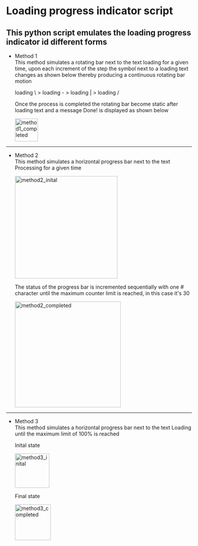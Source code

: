 # Loading progress indicator script

This python script emulates the loading progress indicator id different forms
---

- Method 1\
  This method simulates a rotating bar next to the text loading for a given time, upon each increment of the step the symbol next to a loading text changes as shown below thereby producing a continuous rotating bar motion

   loading \ > loading - > loading | > loading /
  
  Once the process is completed the rotating bar become static after loading text and a message Done! is displayed as shown below

   <img width="62" alt="method1_completed" src="https://github.com/blockchainamm/blockchainamm/assets/82846751/a7356e41-38bc-48ab-bbdd-fbde7c5799b4">
   
---
  
- Method 2\
  This method simulates a horizontal progress bar next to the text Processing for a given time
  
  <img width="278" alt="method2_inital" src="https://github.com/blockchainamm/blockchainamm/assets/82846751/888120c2-0141-4757-92d6-760a36a36228">

  The status of the progress bar is incremented sequentially with one # character until the maximum counter limit is reached, in this case it's 30
  
  <img width="287" alt="method2_completed" src="https://github.com/blockchainamm/blockchainamm/assets/82846751/95cabe34-34a9-428a-883b-a53bafc4cd7d">

---
- Method 3\
  This method simulates a horizontal progress bar next to the text Loading until the maximum limit of 100% is reached

  Inital state
  
  <img width="93" alt="method3_inital" src="https://github.com/blockchainamm/blockchainamm/assets/82846751/6b873cc5-5e0a-4de1-ab68-a7c84129da37">
    
  Final state

  <img width="97" alt="method3_completed" src="https://github.com/blockchainamm/blockchainamm/assets/82846751/5bd822d8-8abd-41dc-a17c-8a9b889feb9f">
